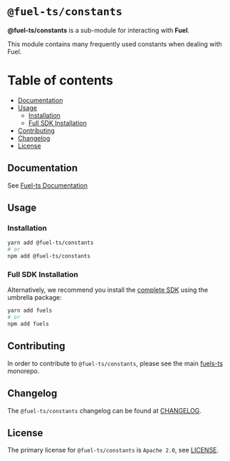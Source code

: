 # `@fuel-ts/constants`

**@fuel-ts/constants** is a sub-module for interacting with **Fuel**.

This module contains many frequently used constants when dealing with Fuel.

# Table of contents

- [Documentation](#documentation)
- [Usage](#usage)
  - [Installation](#installation)
  - [Full SDK Installation](#full-sdk-installation)
- [Contributing](#contributing)
- [Changelog](#changelog)
- [License](#license)

## Documentation

See [Fuel-ts Documentation](https://fuellabs.github.io/fuels-ts/packages/fuel-ts-constants/)

## Usage

### Installation

```sh
yarn add @fuel-ts/constants
# or
npm add @fuel-ts/constants
```

### Full SDK Installation

Alternatively, we recommend you install the [complete SDK](https://github.com/FuelLabs/fuels-ts) using the umbrella package:

```sh
yarn add fuels
# or
npm add fuels
```

## Contributing

In order to contribute to `@fuel-ts/constants`, please see the main [fuels-ts](https://github.com/FuelLabs/fuels-ts) monorepo.

## Changelog

The `@fuel-ts/constants` changelog can be found at [CHANGELOG](./CHANGELOG.md).

## License

The primary license for `@fuel-ts/constants` is `Apache 2.0`, see [LICENSE](./LICENSE).
